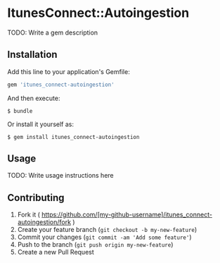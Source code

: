 # ItunesConnect::Autoingestion

TODO: Write a gem description

## Installation

Add this line to your application's Gemfile:

```ruby
gem 'itunes_connect-autoingestion'
```

And then execute:

    $ bundle

Or install it yourself as:

    $ gem install itunes_connect-autoingestion

## Usage

TODO: Write usage instructions here

## Contributing

1. Fork it ( https://github.com/[my-github-username]/itunes_connect-autoingestion/fork )
2. Create your feature branch (`git checkout -b my-new-feature`)
3. Commit your changes (`git commit -am 'Add some feature'`)
4. Push to the branch (`git push origin my-new-feature`)
5. Create a new Pull Request
